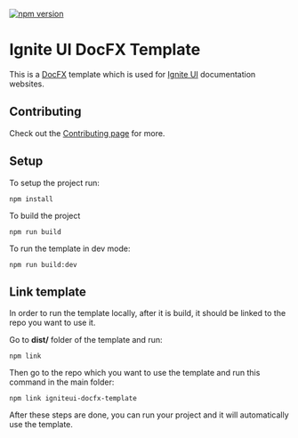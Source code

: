 [![npm version](https://badge.fury.io/js/igniteui-docfx-template.svg)](https://badge.fury.io/js/igniteui-docfx-template)

# Ignite UI DocFX Template
This is a [DocFX](https://github.com/dotnet/docfx) template which is used for [Ignite UI](https://github.com/igniteui) documentation websites.

## Contributing
Check out the [Contributing page](.github/CONTRIBUTING.md) for more.

## Setup
To setup the project run:

```
npm install
```

To build the project

```
npm run build
```

To run the template in dev mode:

```
npm run build:dev
```
## Link template

In order to run the template locally, after it is build, it should be linked to the repo you want to use it.

Go to __dist/__ folder of the template and run:

```
npm link
```

Then go to the repo which you want to use the template and run this command in the main folder:

```
npm link igniteui-docfx-template
```

After these steps are done, you can run your project and it will automatically use the template.
